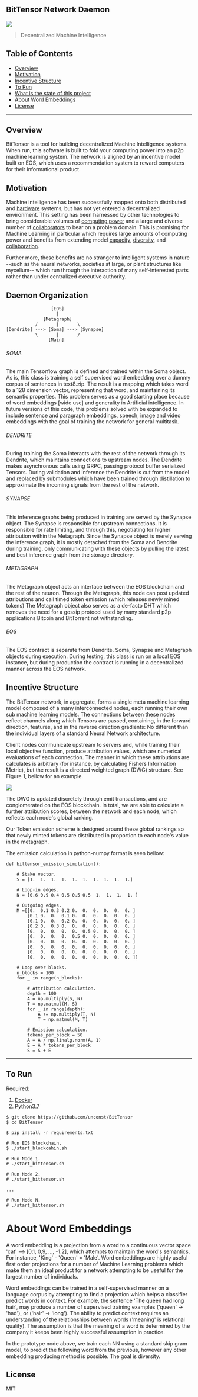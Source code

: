 ## BitTensor Network Daemon

<img src="assets/mycellium.jpeg">

> Decentralized Machine Intelligence

## Table of Contents

- [Overview](#overview)
- [Motivation](#motivation)
- [Incentive Structure](#incentivestructure)
- [To Run](#torun)
- [What is the state of this project](#project-state)
- [About Word Embeddings](#word-embeddings)
- [License](#license)

---

## Overview

BitTensor is a tool for building decentralized Machine Intelligence systems. When run, this software is built to fold your computing power into an p2p machine learning system. The network is aligned by an incentive model built on EOS, which uses a recommendation system to reward computers for their informational product.

## Motivation

Machine intelligence has been successfully mapped onto both distributed and [hardware](https://knowm.org/) systems, but has not yet entered a decentralized environment. This setting has been harnessed by other technologies to bring considerable volumes of [computing power](https://digiconomist.net/bitcoin-energy-consumption) and a large and diverse number of [collaborators](https://en.wikipedia.org/wiki/BitTorrent) to bear on a problem domain. This is promising for Machine Learning in particular which requires large amounts of computing power and benefits from extending model [capacity](https://arxiv.org/abs/1701.06538), [diversity](https://arxiv.org/pdf/1611.05725.pdf), and [collaboration](https://en.wikipedia.org/wiki/Ensemble_learning).

Further more, these benefits are no stranger to intelligent systems in nature --such as the neural networks, societies at large, or plant structures like mycelium-- which run through the interaction of many self-interested parts rather than under centralized executive authority.

## Daemon Organization

```
                 [EOS]
                   |
              [Metagraph]
           /       |       \
[Dendrite] ---> [Soma] ---> [Synapse]
           \       |       /
                [Main]
```

###### SOMA
The main Tensorflow graph is defined and trained within the Soma object. As is, this class is training a self supervised word embedding over a dummy corpus of sentences in text8.zip. The result is a mapping which takes word to a 128 dimension vector, representing that word, and maintaining its semantic properties. This problem serves as a good starting place because of word embeddings [wide use] and generality in Artificial intelligence. In future versions of this code, this problems solved with be expanded to include sentence and paragraph embeddings, speech, image and video embeddings with the goal of training the network for general multitask.

###### DENDRITE
During training the Soma interacts with the rest of the network through its Dendrite, which maintains connections to upstream nodes. The Dendrite makes asynchronous calls using GRPC, passing protocol buffer serialized Tensors. During validation and inference the Dendrite is cut from the model and replaced by submodules which have been trained through distillation to approximate the incoming signals from the rest of the network.

###### SYNAPSE
This inference graphs being produced in training are served by the Synapse object. The Synapse is responsible for upstream connections. It is responsible for rate limiting, and through this,  negotiating for higher attribution within the Metagraph. Since the Synapse object is merely serving the inference graph, it is mostly detached from the Soma and Dendrite during training, only communicating with these objects by pulling the latest and best inference graph from the storage directory.

###### METAGRAPH
The Metagraph object acts an interface between the EOS blockchain and the rest of the neuron. Through the Metagraph, this node can post updated attributions and call timed token emission (which releases newly mined tokens) The Metagraph object also serves as a de-facto DHT which removes the need for a gossip protocol used by many standard p2p applications Bitcoin and BitTorrent not withstanding.

###### EOS
The EOS contract is separate from Dendrite. Soma, Synapse and Metagraph objects during execution. During testing, this class is run on a local EOS instance, but during production the contract is running in a decentralized manner across the EOS network.  


## Incentive Structure     

The BitTensor network, in aggregate, forms a single meta machine learning model composed of a many interconnected nodes, each running their own sub machine learning models. The connections between these nodes reflect channels along which Tensors are passed, containing, in the forward direction, features, and in the reverse direction gradients: No different than the individual layers of a standard Neural Network architecture.

Client nodes communicate upstream to servers and, while training their local objective function, produce attribution values, which are numerical evaluations of each connection. The manner in which these attributions are calculates is arbitrary (for instance, by calculating Fishers Information Metric), but
the result is a directed weighted graph (DWG) structure. See Figure 1, bellow for an example.

<img src="assets/weboftrust.jpg">

The DWG is updated discretely through emit transactions, and are conglomerated on the EOS blockchain. In total, we are able to calculate a further attribution scores, between the network and each node, which reflects each node's global ranking.

Our Token emission scheme is designed around these global rankings so that newly minted tokens are distributed in proportion to each node's value in the metagraph.

The emission calculation in python-numpy format is seen bellow:

```
def bittensor_emission_simulation():

    # Stake vector.
    S = [1.  1.  1.  1.  1.  1.  1.  1.  1.  1.]

    # Loop-in edges.
    N = [0.6 0.9 0.4 0.5 0.5 0.5  1.  1.  1.  1. ]

    # Outgoing edges.
    M =[[0.  0.1 0.3 0.2 0.  0.  0.  0.  0.  0. ]
        [0.1 0.  0.  0.1 0.  0.  0.  0.  0.  0. ]
        [0.1 0.  0.  0.2 0.  0.  0.  0.  0.  0. ]
        [0.2 0.  0.3 0.  0.  0.  0.  0.  0.  0. ]
        [0.  0.  0.  0.  0.  0.5 0.  0.  0.  0. ]
        [0.  0.  0.  0.  0.5 0.  0.  0.  0.  0. ]
        [0.  0.  0.  0.  0.  0.  0.  0.  0.  0. ]
        [0.  0.  0.  0.  0.  0.  0.  0.  0.  0. ]
        [0.  0.  0.  0.  0.  0.  0.  0.  0.  0. ]
        [0.  0.  0.  0.  0.  0.  0.  0.  0.  0. ]]

    # Loop over blocks.
    n_blocks = 100
    for _ in range(n_blocks):        

        # Attribution calculation.
        depth = 100
        A = np.multiply(S, N)
        T = np.matmul(M, S)
        for _ in range(depth):
            A += np.multiply(T, N)
            T = np.matmul(M, T)

        # Emission calculation.
        tokens_per_block = 50
        A = A / np.linalg.norm(A, 1)
        E = A * tokens_per_block
        S = S + E
```


---

## To Run

Required:
1. [Docker](https://docs.docker.com/install/)
1. [Python3.7](https://realpython.com/installing-python/)

```
$ git clone https://github.com/unconst/BitTensor
$ cd BitTensor

$ pip install -r requirements.txt

# Run EOS blockchain.
$ ./start_blockcahin.sh

# Run Node 1.
# ./start_bittensor.sh

# Run Node 2.
# ./start_bittensor.sh

...

# Run Node N.
# ./start_bittensor.sh

```

# About Word Embeddings

A word embedding is a projection from a word to a continuous vector space 'cat' --> [0,1, 0,9, ..., -1.2], which attempts to maintain the word's semantics. For instance, 'King' - 'Queen' = 'Male'. Word embeddings are highly useful first order projections for a number of Machine Learning problems which make them an ideal product for a network attempting to be useful for the largest number of individuals.

Word embeddings can be trained in a self-supervised manner on a language corpus by attempting to find a projection which helps a classifier predict words in context. For example, the sentence 'The queen had long hair', may produce a number of supervised training examples ('queen' -> 'had'), or ('hair' -> 'long'). The ability to predict context requires an understanding of the relationships between words ('meaning' is relational quality). The assumption is that the meaning of a word is determined by the company it keeps been highly successful assumption in practice.

In the prototype node above, we train each NN using a standard skip gram model, to predict the following word from the previous, however any other embedding producing method is possible. The goal is diversity.

## License

MIT
